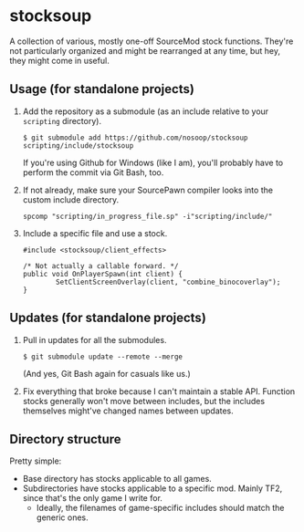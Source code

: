 # stocksoup
A collection of various, mostly one-off SourceMod stock functions.  They're not particularly organized and might be rearranged at any time, but hey, they might come in useful.

## Usage (for standalone projects)
1.  Add the repository as a submodule (as an include relative to your `scripting` directory).

        $ git submodule add https://github.com/nosoop/stocksoup scripting/include/stocksoup
        
    If you're using Github for Windows (like I am), you'll probably have to perform the commit via Git Bash, too.

2.  If not already, make sure your SourcePawn compiler looks into the custom include directory.

        spcomp "scripting/in_progress_file.sp" -i"scripting/include/"

3.  Include a specific file and use a stock.

        #include <stocksoup/client_effects>
        
        /* Not actually a callable forward. */
        public void OnPlayerSpawn(int client) {
                SetClientScreenOverlay(client, "combine_binocoverlay");
        }

## Updates (for standalone projects)
1.  Pull in updates for all the submodules.

        $ git submodule update --remote --merge
        
    (And yes, Git Bash again for casuals like us.)

2.  Fix everything that broke because I can't maintain a stable API.  Function stocks generally won't move between includes, but the includes themselves might've changed names between updates.

## Directory structure
Pretty simple:

*   Base directory has stocks applicable to all games.
*   Subdirectories have stocks applicable to a specific mod.  Mainly TF2, since that's the only game I write for.
    *   Ideally, the filenames of game-specific includes should match the generic ones.
